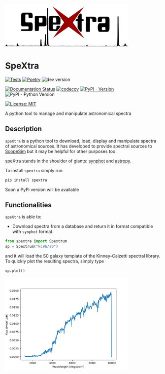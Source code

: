 <img src="./docs/_static/images/speXtra_logo.png" width="400pt">

# SpeXtra

[![Tests](https://github.com/AstarVienna/speXtra/actions/workflows/tests.yml/badge.svg)](https://github.com/AstarVienna/speXtra/actions/workflows/tests.yml)
[![Poetry](https://img.shields.io/endpoint?url=https://python-poetry.org/badge/v0.json)](https://python-poetry.org/)
![dev version](https://img.shields.io/badge/dynamic/toml?url=https%3A%2F%2Fraw.githubusercontent.com%2FAstarVienna%2FspeXtra%2Fmain%2Fpyproject.toml&query=%24.tool.poetry.version&label=dev%20version&color=teal)

[![Documentation Status](https://readthedocs.org/projects/speXtra/badge/?version=latest)](https://speXtra.readthedocs.io/en/latest)
[![codecov](https://codecov.io/gh/AstarVienna/speXtra/graph/badge.svg)](https://codecov.io/gh/AstarVienna/speXtra)
[![PyPI - Version](https://img.shields.io/pypi/v/speXtra)](https://pypi.org/project/speXtra/)
![PyPI - Python Version](https://img.shields.io/pypi/pyversions/speXtra)

[![License: MIT](https://img.shields.io/badge/License-MIT-yellow.svg)](https://opensource.org/licenses/MIT)

A python tool to manage and manipulate astronomical spectra


## Description

``speXtra`` is a python tool to download, load, display and manipulate spectra of astronomical sources.
It has developed to provide spectral sources to [ScopeSim](https://scopesim.readthedocs.io/en/latest/) but it may be helpful for other purposes too.

speXtra stands in the shoulder of giants: [synphot](https://synphot.readthedocs.io/en/latest/) and [astropy](https://www.astropy.org/).

To install ``spextra`` simply run:

```bash
pip install spextra
```

Soon a PyPi version will be available

## Functionalities

``speXtra`` is able to:

- Download spectra from a database and return it in format compatible with ``synphot`` format.

```python
from spextra import Spextrum
sp = Spextrum("kc96/s0")
```


and it will load the S0 galaxy template of the Kinney-Calzetti spectral library. To quickly
plot the resulting spectra, simply type

```python
sp.plot()
```
<img src="./docs/_static/images/kc96_S0.png" width="400pt">
